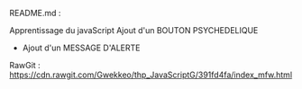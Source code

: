 README.md :

Apprentissage du javaScript
Ajout d'un BOUTON PSYCHEDELIQUE
+ Ajout d'un MESSAGE D'ALERTE


RawGit : https://cdn.rawgit.com/Gwekkeo/thp_JavaScriptG/391fd4fa/index_mfw.html

